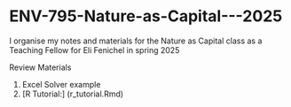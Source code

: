 # ENV-795-Nature-as-Capital---2025
I organise my notes and materials for the Nature as Capital class as a Teaching Fellow for Eli Fenichel in spring 2025 

Review Materials

1. Excel Solver example
2. [R Tutorial:] (r_tutorial.Rmd)
